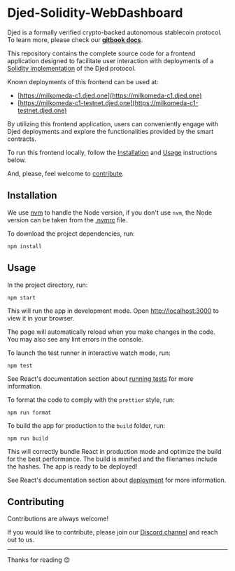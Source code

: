 # Djed-Solidity-WebDashboard



Djed is a formally verified crypto-backed autonomous stablecoin protocol. To learn more, please check our **[gitbook docs](https://docs.djed.one/alliance/the-djed-alliance)**.

This repository contains the complete source code for a frontend application designed to facilitate user interaction with deployments of a [Solidity implementation](https://github.com/DjedAlliance/Djed-Solidity) of the Djed protocol. 

Known deployments of this frontend can be used at:

* [https://milkomeda-c1.djed.one](https://milkomeda-c1.djed.one)
* [https://milkomeda-c1-testnet.djed.one](https://milkomeda-c1-testnet.djed.one)

By utilizing this frontend application, users can conveniently engage with Djed deployments and explore the functionalities provided by the smart contracts.

To run this frontend locally, follow the [Installation](#installation) and [Usage](#usage) instructions below.

And, please, feel welcome to [contribute](#contributing).

## Installation

We use [nvm](https://github.com/nvm-sh/nvm) to handle the Node version, if you don't use `nvm`, the Node version can be taken from the [.nvmrc](./.nvmrc) file.

To download the project dependencies, run:
```
npm install
```

## Usage

In the project directory, run:

```
npm start
```

This will run the app in development mode. 
Open [http://localhost:3000](http://localhost:3000) to view it in your browser.

The page will automatically reload when you make changes in the code.
You may also see any lint errors in the console.


To launch the test runner in interactive watch mode, run:

```
npm test
```

See React's documentation section about [running tests](https://facebook.github.io/create-react-app/docs/running-tests) for more information.

To format the code to comply with the `prettier` style, run:

```
npm run format
```

To build the app for production to the `build` folder, run:

```
npm run build
```

This will correctly bundle React in production mode and optimize the build for the best performance.
The build is minified and the filenames include the hashes.
The app is ready to be deployed!

See React's documentation section about [deployment](https://facebook.github.io/create-react-app/docs/deployment) for more information.


## Contributing

Contributions are always welcome!

If you would like to contribute, please join our [Discord channel](https://discord.gg/vXQ86XGSbQ) and reach out to us.

---

Thanks for reading 😊
